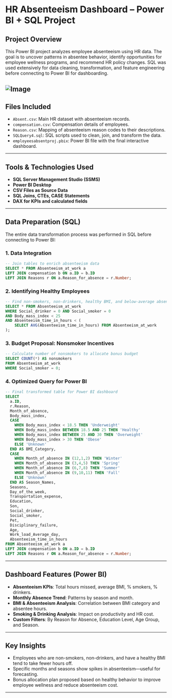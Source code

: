 
# HR Absenteeism Dashboard – Power BI + SQL Project

## Project Overview

This Power BI project analyzes employee absenteeism using HR data. The goal is to uncover patterns in absentee behavior, identify opportunities for employee wellness programs, and recommend HR policy changes. SQL was used extensively for data cleaning, transformation, and feature engineering before connecting to Power BI for dashboarding.

![Image](https://github.com/user-attachments/assets/ee9a9175-ab61-4064-9fc8-b720a2d4c8e6)
---

## Files Included

- `Absent.csv`: Main HR dataset with absenteeism records.
- `compensation.csv`: Compensation details of employees.
- `Reason.csv`: Mapping of absenteeism reason codes to their descriptions.
- `SQLQuery4.sql`: SQL scripts used to clean, join, and transform the data.
- `employeesabsentproj.pbix`: Power BI file with the final interactive dashboard.

---

## Tools & Technologies Used

- **SQL Server Management Studio (SSMS)**
- **Power BI Desktop**
- **CSV Files as Source Data**
- **SQL Joins, CTEs, CASE Statements**
- **DAX for KPIs and calculated fields**

---

## Data Preparation (SQL)

The entire data transformation process was performed in SQL before connecting to Power BI:

### 1. Data Integration
```sql
-- Join tables to enrich absenteeism data
SELECT * FROM Absenteeism_at_work a
LEFT JOIN compensation b ON a.ID = b.ID
LEFT JOIN Reasons r ON a.Reason_for_absence = r.Number;
```

### 2. Identifying Healthy Employees
```sql
-- Find non-smokers, non-drinkers, healthy BMI, and below-average absence time
SELECT * FROM Absenteeism_at_work 
WHERE Social_drinker = 0 AND Social_smoker = 0 
AND Body_mass_index < 25 
AND Absenteeism_time_in_hours < (
    SELECT AVG(Absenteeism_time_in_hours) FROM Absenteeism_at_work
);
```

### 3. Budget Proposal: Nonsmoker Incentives
```sql
-- Calculate number of nonsmokers to allocate bonus budget
SELECT COUNT(*) AS nonsmokers 
FROM Absenteeism_at_work 
WHERE Social_smoker = 0;
```

### 4. Optimized Query for Power BI
```sql
-- Final transformed table for Power BI dashboard
SELECT 
  a.ID, 
  r.Reason,
  Month_of_absence,
  Body_mass_index,
  CASE 
    WHEN Body_mass_index < 18.5 THEN 'Underweight'
    WHEN Body_mass_index BETWEEN 18.5 AND 25 THEN 'Healthy'
    WHEN Body_mass_index BETWEEN 25 AND 30 THEN 'Overweight'
    WHEN Body_mass_index > 30 THEN 'Obese'
    ELSE 'Unknown'
  END AS BMI_Category,
  CASE 
    WHEN Month_of_absence IN (12,1,2) THEN 'Winter'
    WHEN Month_of_absence IN (3,4,5) THEN 'Spring'
    WHEN Month_of_absence IN (6,7,8) THEN 'Summer'
    WHEN Month_of_absence IN (9,10,11) THEN 'Fall'
    ELSE 'Unknown'
  END AS Season_Names,
  Seasons,
  Day_of_the_week,
  Transportation_expense,
  Education,
  Son,
  Social_drinker,
  Social_smoker,
  Pet,
  Disciplinary_failure,
  Age,
  Work_load_Average_day,
  Absenteeism_time_in_hours
FROM Absenteeism_at_work a
LEFT JOIN compensation b ON a.ID = b.ID 
LEFT JOIN Reasons r ON a.Reason_for_absence = r.Number;
```

---

## Dashboard Features (Power BI)

- **Absenteeism KPIs**: Total hours missed, average BMI, % smokers, % drinkers.
- **Monthly Absence Trend**: Patterns by season and month.
- **BMI & Absenteeism Analysis**: Correlation between BMI category and absentee hours.
- **Smoking & Drinking Analysis**: Impact on productivity and HR cost.
- **Custom Filters**: By Reason for Absence, Education Level, Age Group, and Season.

---

## Key Insights

- Employees who are non-smokers, non-drinkers, and have a healthy BMI tend to take fewer hours off.
- Specific months and seasons show spikes in absenteeism—useful for forecasting.
- Bonus allocation plan proposed based on healthy behavior to improve employee wellness and reduce absenteeism cost.

---


